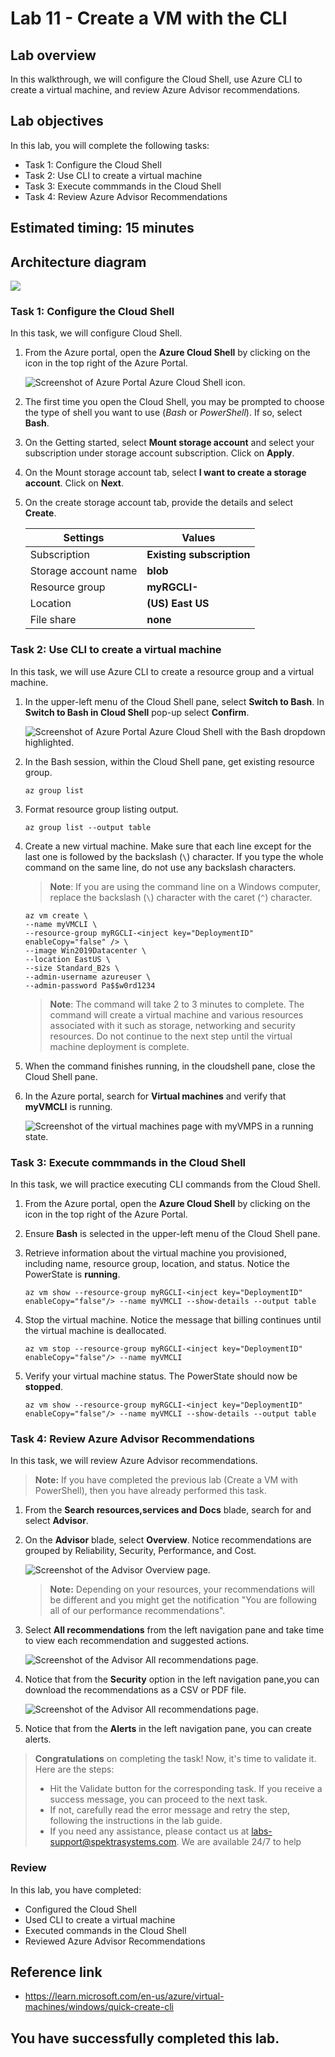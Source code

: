 # Lab 11 - Create a VM with the CLI

## Lab overview

In this walkthrough, we will configure the Cloud Shell, use Azure CLI to create a virtual machine, and review Azure Advisor recommendations.

## Lab objectives

In this lab, you will complete the following tasks:

+ Task 1: Configure the Cloud Shell
+ Task 2: Use CLI to create a virtual machine
+ Task 3: Execute commmands in the Cloud Shell
+ Task 4: Review Azure Advisor Recommendations

## Estimated timing: 15 minutes

## Architecture diagram

![](../images/az900lab11.png)

### Task 1: Configure the Cloud Shell

In this task, we will configure Cloud Shell. 

1. From the Azure portal, open the **Azure Cloud Shell** by clicking on the icon in the top right of the Azure Portal.

    ![Screenshot of Azure Portal Azure Cloud Shell icon.](../images/AZ-900-1101.png)

1. The first time you open the Cloud Shell, you may be prompted to choose the type of shell you want to use (*Bash* or *PowerShell*). If so, select **Bash**.
   
1. On the Getting started, select **Mount storage account** and select your subscription under storage account subscription. Click on **Apply**.

1. On the Mount storage account tab, select **I want to create a storage account**. Click on **Next**.

1. On the create storage account tab, provide the details and select **Create**.

    | Settings | Values |
    |  -- | -- |
    | Subscription | **Existing subscription**|
    | Storage account name | **blob<inject key="DeploymentID" enableCopy="false"/>**|
    | Resource group | **myRGCLI-<inject key="DeploymentID" enableCopy="false"/>**|
    | Location | **(US) East US**|
    | File share | **none**|

### Task 2: Use CLI to create a virtual machine

In this task, we will use Azure CLI to create a resource group and a virtual machine.  

1. In the upper-left menu of the Cloud Shell pane, select **Switch to Bash**. In **Switch to Bash in Cloud Shell** pop-up select **Confirm**.

    ![Screenshot of Azure Portal Azure Cloud Shell with the Bash dropdown highlighted.](../images/switchtobash.png)

1. In the Bash session, within the Cloud Shell pane, get existing resource group. 

    ```cli
    az group list
    ```

1. Format resource group listing output.

    ```cli
    az group list --output table
    ```

1. Create a new virtual machine. Make sure that each line except for the last one is followed by the backslash (`\`) character. If you type the whole command on the same line, do not use any backslash characters. 

    >**Note**: If you are using the command line on a Windows computer, replace the backslash (`\`) character with the caret (`^`) character.

    ```cli
    az vm create \
    --name myVMCLI \
    --resource-group myRGCLI-<inject key="DeploymentID" enableCopy="false" /> \
    --image Win2019Datacenter \
    --location EastUS \
    --size Standard_B2s \
    --admin-username azureuser \
    --admin-password Pa$$w0rd1234
    ```    
    >**Note**: The command will take 2 to 3 minutes to complete. The command will create a virtual machine and various resources associated with it such as storage, networking and security resources. Do not continue to the next step until the virtual machine deployment is complete. 

1. When the command finishes running, in the cloudshell pane, close the Cloud Shell pane.

1. In the Azure portal, search for **Virtual machines** and verify that **myVMCLI** is running.

    ![Screenshot of the virtual machines page with myVMPS in a running state.](images/myvmcli.png)

### Task 3: Execute commmands in the Cloud Shell

In this task, we will practice executing CLI commands from the Cloud Shell. 

1. From the Azure portal, open the **Azure Cloud Shell** by clicking on the icon in the top right of the Azure Portal.

1. Ensure **Bash** is selected in the upper-left menu of the Cloud Shell pane.

1. Retrieve information about the virtual machine you provisioned, including name, resource group, location, and status. Notice the PowerState is **running**.

    ```cli
    az vm show --resource-group myRGCLI-<inject key="DeploymentID" enableCopy="false"/> --name myVMCLI --show-details --output table 
    ```
1. Stop the virtual machine. Notice the message that billing continues until the virtual machine is deallocated.

    ```cli
    az vm stop --resource-group myRGCLI-<inject key="DeploymentID" enableCopy="false"/> --name myVMCLI
    ```

1. Verify your virtual machine status. The PowerState should now be **stopped**.

    ```cli
    az vm show --resource-group myRGCLI-<inject key="DeploymentID" enableCopy="false"/> --name myVMCLI --show-details --output table 
    ```

### Task 4: Review Azure Advisor Recommendations

In this task, we will review Azure Advisor recommendations.

   >**Note:** If you have completed the previous lab (Create a VM with PowerShell), then you have already performed this task. 

1. From the **Search resources,services and Docs** blade, search for and select **Advisor**.

1. On the **Advisor** blade, select **Overview**. Notice recommendations are grouped by Reliability, Security, Performance, and Cost.

    ![Screenshot of the Advisor Overview page. ](../images/l10.2.png)

    >**Note:** Depending on your resources, your recommendations will be different and you might get the notification "You are following all of our performance recommendations".

1. Select **All recommendations** from the left navigation pane and take time to view each recommendation and suggested actions.
    
    ![Screenshot of the Advisor All recommendations page. ](../images/l10.3.png)

1. Notice that from the **Security** option in the left navigation pane,you can download the recommendations as a CSV or PDF file.

    ![Screenshot of the Advisor All recommendations page. ](../images/l10.1.png)

1. Notice that from the **Alerts** in the left navigation pane, you can create alerts.

<validation step="b137934a-9c09-4976-8012-033240753e99" />

> **Congratulations** on completing the task! Now, it's time to validate it. Here are the steps:
> - Hit the Validate button for the corresponding task. If you receive a success message, you can proceed to the next task. 
> - If not, carefully read the error message and retry the step, following the instructions in the lab guide.
> - If you need any assistance, please contact us at labs-support@spektrasystems.com. We are available 24/7 to help
     
### Review
In this lab, you have completed:
- Configured the Cloud Shell
- Used CLI to create a virtual machine
- Executed commands in the Cloud Shell
- Reviewed Azure Advisor Recommendations

## Reference link

- https://learn.microsoft.com/en-us/azure/virtual-machines/windows/quick-create-cli
   
## You have successfully completed this lab.
